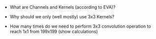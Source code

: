 - What are Channels and Kernels (according to EVA)?

  

- Why should we only (well mostly) use 3x3 Kernels?

- How many times do we need to perform 3x3 convolution operation to reach 1x1 from 199x199 (show calculations)

